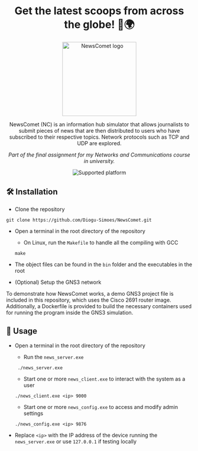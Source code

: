 <h1 align="center">
  Get the latest scoops from across the globe! 📰🌍
</h1>

<p align="center">
  <img src="res/logo_transparent_zoomed.png" alt="NewsComet logo" width="200px">
</p>

<p align="center">
  NewsComet (NC) is an information hub simulator that allows journalists to submit pieces of news that are then distributed to users who have subscribed to their respective     topics. Network protocols such as TCP and UDP are explored.
</p>
<p align="center">
  <i>Part of the final assignment for my Networks and Communications course in university.</i>
</p>

<p align="center">
  <picture>
    <img src="https://img.shields.io/badge/platform-linux-blue" alt="Supported platform">
  </picture>
</p>

<h2>
🛠️ Installation
</h2>

* Clone the repository
```
git clone https://github.com/Diogu-Simoes/NewsComet.git
```

* Open a terminal in the root directory of the repository

  * On Linux, run the `Makefile` to handle all the compiling with GCC
  ```
  make
  ```
  
* The object files can be found in the `bin` folder and the executables in the root
 
* (Optional) Setup the GNS3 network
<p>
  To demonstrate how NewsComet works, a demo GNS3 project file is included in this repository, which uses the Cisco 2691 router image. Additionally, a Dockerfile is provided     to build the necessary containers used for running the program inside the GNS3 simulation.
</p>
  
<h2>
🚩 Usage
</h2>

* Open a terminal in the root directory of the repository

  * Run the `news_server.exe`
  ```
   ./news_server.exe
  ```

  * Start one or more `news_client.exe` to interact with the system as a user
  ```
  ./news_client.exe <ip> 9000
  ```

  * Start one or more `news_config.exe` to access and modify admin settings
  ```
  ./news_config.exe <ip> 9876
  ```

* Replace `<ip>` with the IP address of the device running the `news_server.exe` or use `127.0.0.1` if testing locally


